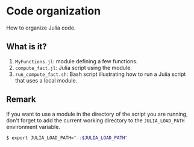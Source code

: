 # Code organization

How to organize Julia code.

## What is it?

1. `MyFunctions.jl`: module defining a few functions.
1. `compute_fact.jl`: Julia script using the module.
1. `run_compute_fact.sh`: Bash script illustrating how to run a Juiia script
   that uses a local module.


## Remark

If you want to use a module in the directory of the script you are running,
don't forget to add the current working directory to the `JULIA_LOAD_PATH`
environment variable.

```bash
$ export JULIA_LOAD_PATH=".:$JULIA_LOAD_PATH"
```
